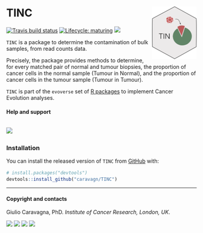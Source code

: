 
# TINC <img src='man/figures/logo.png' align="right" height="139" />

<!-- badges: start -->

[![Travis build
status](https://travis-ci.org/caravagn/TINC.svg?branch=master)](https://travis-ci.org/caravagn/TINC)
[![Lifecycle:
maturing](https://img.shields.io/badge/lifecycle-maturing-blue.svg)](https://www.tidyverse.org/lifecycle/#maturing)
[![](https://img.shields.io/badge/Part%20of-evoverse-blue.svg)](https://caravagn.github.io/evoverse)
<!-- badges: end -->

`TINC` is a package to determine the contamination of bulk samples, from
read counts data.

Precisely, the package provides methods to determine, for every matched
pair of normal and tumour biopsies, the proportion of cancer cells in
the normal sample (Tumour in Normal), and the proportion of cancer cells
in the tumour sample (Tumour in Tumour).

`TINC` is part of the `evoverse` set of [R
packages](https://caravagn.github.io/evoverse) to implement Cancer
Evolution
analyses.

#### Help and support

## [![](https://img.shields.io/badge/GitHub%20Pages-https://caravagn.github.io/TINC/-yellow.svg)](https://caravagn.github.io/TINC)

### Installation

You can install the released version of `TINC` from
[GitHub](https://github.com/) with:

``` r
# install.packages("devtools")
devtools::install_github("caravagn/TINC")
```

-----

#### Copyright and contacts

Giulio Caravagna, PhD. *Institute of Cancer Research, London,
UK*.

[![](https://img.shields.io/badge/Email-gcaravagn@gmail.com-seagreen.svg)](mailto:gcaravagn@gmail.com)
[![](https://img.shields.io/badge/Github-caravagn-seagreen.svg)](https://github.com/caravagn)
[![](https://img.shields.io/badge/Twitter-@gcaravagna-steelblue.svg)](https://twitter.com/gcaravagna)
[![](https://img.shields.io/badge/Personal%20webpage-https://bit.ly/2kc9E6Y-red.svg)](https://sites.google.com/site/giuliocaravagna/)
